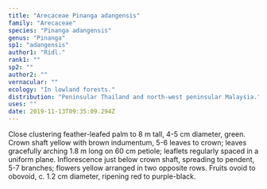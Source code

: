 ```yaml
---
title: "Arecaceae Pinanga adangensis"
family: "Arecaceae"
species: "Pinanga adangensis"
genus: "Pinanga"
sp1: "adangensis"
author1: "Ridl."
rank1: ""
sp2: ""
author2: ""
vernacular: ""
ecology: "In lowland forests."
distribution: "Peninsular Thailand and north-west peninsular Malaysia."
uses: ""
date: 2019-11-13T09:35:09.294Z
---
```

Close clustering feather-leafed palm to 8 m tall, 4-5 cm diameter, green. Crown shaft yellow with brown indumentum, 5-6 leaves to crown; leaves gracefully arching 1.8 m long on 60 cm petiole; leaflets regularly spaced in a uniform plane. Inflorescence just below crown shaft, spreading to pendent, 5-7 branches; flowers yellow arranged in two opposite rows. Fruits ovoid to obovoid, c. 1.2 cm diameter, ripening red to purple-black.